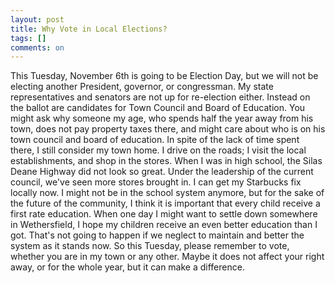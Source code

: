 ```yaml
---
layout: post
title: Why Vote in Local Elections?
tags: []
comments: on
---
```

This Tuesday, November 6th is going to be Election Day, but we will not be electing another President, governor, or congressman. My state representatives and senators are not up for re-election either. Instead on the ballot are candidates for Town Council and Board of Education. You might ask why someone my age, who spends half the year away from his town, does not pay property taxes there, and might care about who is on his town council and board of education. In spite of the lack of time spent there, I still consider my town home. I drive on the roads; I visit the local establishments, and shop in the stores. When I was in high school, the Silas Deane Highway did not look so great. Under the leadership of the current council, we've seen more stores brought in. I can get my Starbucks fix locally now. I might not be in the school system anymore, but for the sake of the future of the community, I think it is important that every child receive a first rate education. When one day I might want to settle down somewhere in Wethersfield, I hope my children receive an even better education than I got. That's not going to happen if we neglect to maintain and better the system as it stands now. So this Tuesday, please remember to vote, whether you are in my town or any other. Maybe it does not affect your right away, or for the whole year, but it can make a difference.
